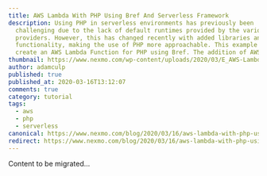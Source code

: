 ```yaml
---
title: AWS Lambda With PHP Using Bref And Serverless Framework
description: Using PHP in serverless environments has previously been
  challenging due to the lack of default runtimes provided by the various cloud
  providers. However, this has changed recently with added libraries and
  functionality, making the use of PHP more approachable. This example will
  create an AWS Lambda Function for PHP using Bref. The addition of AWS […]
thumbnail: https://www.nexmo.com/wp-content/uploads/2020/03/E_AWS-Lambda_1200x600.png
author: adamculp
published: true
published_at: 2020-03-16T13:12:07
comments: true
category: tutorial
tags:
  - aws
  - php
  - serverless
canonical: https://www.nexmo.com/blog/2020/03/16/aws-lambda-with-php-using-bref-and-serverless-framework-dr
redirect: https://www.nexmo.com/blog/2020/03/16/aws-lambda-with-php-using-bref-and-serverless-framework-dr
---
```

Content to be migrated...
